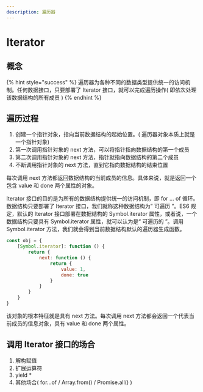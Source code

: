 ```yaml
---
description: 遍历器
---
```


# Iterator

## 概念

{% hint style="success" %}
遍历器为各种不同的数据类型提供统一的访问机制。任何数据接口，只要部署了 Iterator 接口，就可以完成遍历操作( 即依次处理该数据结构的所有成员 )
{% endhint %}

## 遍历过程

1. 创建一个指针对象，指向当前数据结构的起始位置。( 遍历器对象本质上就是一个指针对象)
2. 第一次调用指针对象的 next 方法，可以将指针指向数据结构的第一个成员
3. 第二次调用指针对象的 next 方法，指针就指向数据结构的第二个成员
4. 不断调用指针对象的 next 方法，直到它指向数据结构的结束位置

每次调用 next 方法都返回数据结构的当前成员的信息。具体来说，就是返回一个包含 value 和 done 两个属性的对象。

Iterator 接口的目的是为所有的数据结构提供统一的访问机制，即 for ... of 循环。数据结构只要部署了 Iterator 接口，我们就称这种数据结构为” 可遍历 ”。ES6 规定，默认的 Iterator 接口部署在数据结构的 Symbol.iterator 属性，或者说，一个数据结构只要具有 Symbol.iterator 属性，就可以认为是“ 可遍历的 ”。调用 Symbol.iterator 方法，我们就会得到当前数据结构默认的遍历器生成函数。

```javascript
const obj = {
    [Symbol.iterator]: function () {
        return {
            next: function () {
                return {
                    value: 1,
                    done: true
                }
            }
        }
    }
}
```

该对象的根本特征就是具有 next 方法。每次调用 next 方法都会返回一个代表当前成员的信息对象，具有 value 和 done 两个属性。

## 调用 Iterator 接口的场合

1. 解构赋值
2. 扩展运算符
3. yield \*
4. 其他场合( for...of / Array.from() / Promise.all() )



